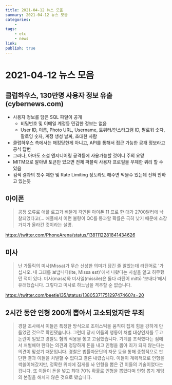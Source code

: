 ```yaml
---
title: 2021-04-12 뉴스 모음
summary: 2021-04-12 뉴스 모음
categories:
    - 
tags:
    - etc
    - news
link: 
publish: true
---
```


# 2021-04-12 뉴스 모음

## 클럽하우스, 130만명 사용자 정보 유출 (cybernews.com)

- 사용자 정보를 담은 SQL 파일이 공개
  - 비밀번호 및 이메일 계정등 민감한 정보는 없음
  - User ID, 이름, Photo URL, Username, 트위터/인스타그램 ID, 팔로워 숫자, 팔로잉 숫자, 계정 생성 날짜, 초대한 사람
- 클럽하우스 측에서는 해킹당한게 아니고, API를 통해서 접근 가능한 공개 정보라고 공식 답변
- 그러나, 아마도 소셜 엔지니어링 공격등에 사용가능할 것이니 주의 요망
- MITM으로 알아낸 토큰만 있으면 전체 퍼블릭 사용자 프로필을 무제한 쿼리 할 수 있음
- 검색 결과의 갯수 제한 및 Rate Limiting 정도라도 해주면 막을수 있는데 전혀 안하고 있는듯

## 아이폰

> 공정 오류로 애플 로고가 삐뚤게 각인된 아이폰 11 프로 한 대가 2700달러에 낙찰되었다고(...
> 애플에서 이런 불량이 QC를 통과할 확률은 극히 낮기 때문에 소장가치가 올라간 것이라는 설명.

<https://twitter.com/PhoneArena/status/1381112281841434626>

## 미사

> 난 가톨릭의 미사(Missa)가 무슨 신성한 의미가 담긴 줄 알았는데 라틴어로 '가십시오. 내 그대를 보냅니다(Ite, Missa est)'에서 나왔다는 사실을 알고 허무했던 적이 있다.
> 미사(mass)와 미사일(missile)은 둘다 라틴어 mittō '보내다'에서 유래했습니다.
> 그렇다고 미사로 하느님을 격추할 순 없습니다.

<https://twitter.com/beetie135/status/1380537175129747460?s=20>

## 2시간 동안 인형 200개 뽑아서 고소되었지만 무죄

> 경찰 조사에서 이들은 특정한 방식으로 조이스틱을 움직여 집게 힘을 강하게 만들었던 것으로 확인됐습니다.
> 그런데 당시 이들의 행동이 처벌 대상인지를 두고 논란이 일었고 경찰도 혐의 적용을 놓고 고심했습니다.
> 기계를 조작했다는 점에서 처벌해야 한다는 의견과 정당하게 돈을 내고 인형을 뽑아 죄가 되지 않는다는 의견이 맞섰기 때문입니다.
> 경찰은 법률자문단의 자문 등을 통해 종합적으로 판단한 결과 이들을 처벌할 수 없다고 결론 내렸습니다.
> 이들이 계획적으로 인형을 싹쓸이해갔지만, 정확한 위치에 집게를 놔 인형을 뽑은 건 이들의 기술이었다는 겁니다.
> 또 이들이 돈을 넣고 최대 70% 확률로 인형을 뽑았다며 인형 뽑기 게임의 본질을 해치지 않은 것으로 봤습니다.

